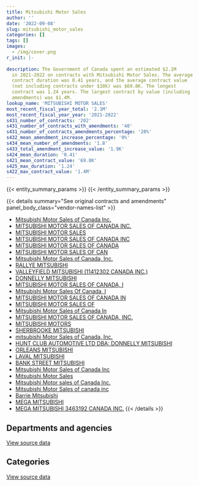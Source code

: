 ```yaml
---
title: Mitsubishi Motor Sales
author: ''
date: '2022-09-08'
slug: mitsubishi_motor_sales
categories: []
tags: []
images:
  - /img/cover.png
r_init: |-
  
description: The Government of Canada spent an estimated $2.1M
  in 2021-2022 on contracts with Mitsubishi Motor Sales. The average
  contract duration was 0.41 years, and the average contract value
  (not including contracts under $10k) was $69.8K. The longest
  contract was 1.24 years. The largest contract by value (including
  amendments) was $1.4M.
lookup_name: 'MITSUBISHI MOTOR SALES'
most_recent_fiscal_year_total: '2.1M'
most_recent_fiscal_year_year: '2021-2022'
s431_number_of_contracts: '202'
s431_number_of_contracts_with_amendments: '40'
s431_number_of_contracts_amendments_percentage: '20%'
s432_mean_amendment_increase_percentage: '0%'
s434_mean_number_of_amendments: '1.8'
s433_total_amendment_increase_value: '1.9K'
s424_mean_duration: '0.41'
s421_mean_contract_value: '69.8K'
s425_max_duration: '1.24'
s422_max_contract_value: '1.4M'
---
```


<script src="/rmarkdown-libs/htmlwidgets/htmlwidgets.js"></script>
<link href="/rmarkdown-libs/datatables-css/datatables-crosstalk.css" rel="stylesheet" />
<script src="/rmarkdown-libs/datatables-binding/datatables.js"></script>
<script src="/rmarkdown-libs/jquery/jquery-3.6.0.min.js"></script>
<link href="/rmarkdown-libs/dt-core-bootstrap/css/dataTables.bootstrap.min.css" rel="stylesheet" />
<link href="/rmarkdown-libs/dt-core-bootstrap/css/dataTables.bootstrap.extra.css" rel="stylesheet" />
<script src="/rmarkdown-libs/dt-core-bootstrap/js/jquery.dataTables.min.js"></script>
<script src="/rmarkdown-libs/dt-core-bootstrap/js/dataTables.bootstrap.min.js"></script>
<link href="/rmarkdown-libs/crosstalk/css/crosstalk.min.css" rel="stylesheet" />
<script src="/rmarkdown-libs/crosstalk/js/crosstalk.min.js"></script>
<script src="/rmarkdown-libs/htmlwidgets/htmlwidgets.js"></script>
<link href="/rmarkdown-libs/datatables-css/datatables-crosstalk.css" rel="stylesheet" />
<script src="/rmarkdown-libs/datatables-binding/datatables.js"></script>
<script src="/rmarkdown-libs/jquery/jquery-3.6.0.min.js"></script>
<link href="/rmarkdown-libs/dt-core-bootstrap/css/dataTables.bootstrap.min.css" rel="stylesheet" />
<link href="/rmarkdown-libs/dt-core-bootstrap/css/dataTables.bootstrap.extra.css" rel="stylesheet" />
<script src="/rmarkdown-libs/dt-core-bootstrap/js/jquery.dataTables.min.js"></script>
<script src="/rmarkdown-libs/dt-core-bootstrap/js/dataTables.bootstrap.min.js"></script>
<link href="/rmarkdown-libs/crosstalk/css/crosstalk.min.css" rel="stylesheet" />
<script src="/rmarkdown-libs/crosstalk/js/crosstalk.min.js"></script>

{{< entity_summary_params >}}
{{< /entity_summary_params >}}

{{< details summary="See original contracts and amendments" panel_body_class="vendor-names-list" >}}
- [Mitsubishi Motor Sales of Canada Inc.](https://search.open.canada.ca/en/ct/?sort=contract_value_f%20desc&page=1&search_text=%22Mitsubishi%20Motor%20Sales%20of%20Canada%20Inc.%22)
- [MITSUBISHI MOTOR SALES OF CANADA INC.](https://search.open.canada.ca/en/ct/?sort=contract_value_f%20desc&page=1&search_text=%22MITSUBISHI%20MOTOR%20SALES%20OF%20CANADA%20INC.%22)
- [MITSUBISHI MOTOR SALES](https://search.open.canada.ca/en/ct/?sort=contract_value_f%20desc&page=1&search_text=%22MITSUBISHI%20MOTOR%20SALES%22)
- [MITSUBISHI MOTOR SALES OF CANADA INC](https://search.open.canada.ca/en/ct/?sort=contract_value_f%20desc&page=1&search_text=%22MITSUBISHI%20MOTOR%20SALES%20OF%20CANADA%20INC%22)
- [MITSUBISHI MOTOR SALES OF CANADA](https://search.open.canada.ca/en/ct/?sort=contract_value_f%20desc&page=1&search_text=%22MITSUBISHI%20MOTOR%20SALES%20OF%20CANADA%22)
- [MITSUBISHI MOTOR SALES OF CAN](https://search.open.canada.ca/en/ct/?sort=contract_value_f%20desc&page=1&search_text=%22MITSUBISHI%20MOTOR%20SALES%20OF%20CAN%22)
- [Mitsubishi Motor Sales of Canada, Inc.](https://search.open.canada.ca/en/ct/?sort=contract_value_f%20desc&page=1&search_text=%22Mitsubishi%20Motor%20Sales%20of%20Canada%2c%20Inc.%22)
- [RALLYE MITSUBISHI](https://search.open.canada.ca/en/ct/?sort=contract_value_f%20desc&page=1&search_text=%22RALLYE%20MITSUBISHI%22)
- [VALLEYFIELD MITSUBISHI (11412302 CANADA INC.)](https://search.open.canada.ca/en/ct/?sort=contract_value_f%20desc&page=1&search_text=%22VALLEYFIELD%20MITSUBISHI%20%2811412302%20CANADA%20INC.%29%22)
- [DONNELLY MITSUBISHI](https://search.open.canada.ca/en/ct/?sort=contract_value_f%20desc&page=1&search_text=%22DONNELLY%20MITSUBISHI%22)
- [MITSUBISHI MOTOR SALES OF CANADA, I](https://search.open.canada.ca/en/ct/?sort=contract_value_f%20desc&page=1&search_text=%22MITSUBISHI%20MOTOR%20SALES%20OF%20CANADA%2c%20I%22)
- [Mitsubishi Motor Sales Of Canada, I](https://search.open.canada.ca/en/ct/?sort=contract_value_f%20desc&page=1&search_text=%22Mitsubishi%20Motor%20Sales%20Of%20Canada%2c%20I%22)
- [MITSUBISHI MOTOR SALES OF CANADA IN](https://search.open.canada.ca/en/ct/?sort=contract_value_f%20desc&page=1&search_text=%22MITSUBISHI%20MOTOR%20SALES%20OF%20CANADA%20IN%22)
- [MITSUBISHI MOTOR SALES OF](https://search.open.canada.ca/en/ct/?sort=contract_value_f%20desc&page=1&search_text=%22MITSUBISHI%20MOTOR%20SALES%20OF%22)
- [Mitsubishi Motor Sales of Canada In](https://search.open.canada.ca/en/ct/?sort=contract_value_f%20desc&page=1&search_text=%22Mitsubishi%20Motor%20Sales%20of%20Canada%20In%22)
- [MITSUBISHI MOTOR SALES OF CANADA, INC.](https://search.open.canada.ca/en/ct/?sort=contract_value_f%20desc&page=1&search_text=%22MITSUBISHI%20MOTOR%20SALES%20OF%20CANADA%2c%20INC.%22)
- [MITSUBISHI MOTORS](https://search.open.canada.ca/en/ct/?sort=contract_value_f%20desc&page=1&search_text=%22MITSUBISHI%20MOTORS%22)
- [SHERBROOKE MITSUBISHI](https://search.open.canada.ca/en/ct/?sort=contract_value_f%20desc&page=1&search_text=%22SHERBROOKE%20MITSUBISHI%22)
- [mitsubishi Motor Sales of Canada, Inc.](https://search.open.canada.ca/en/ct/?sort=contract_value_f%20desc&page=1&search_text=%22mitsubishi%20Motor%20Sales%20of%20Canada%2c%20Inc.%22)
- [HUNT CLUB AUTOMOTIVE LTD DBA: DONNELLY MITSUBISHI](https://search.open.canada.ca/en/ct/?sort=contract_value_f%20desc&page=1&search_text=%22HUNT%20CLUB%20AUTOMOTIVE%20LTD%20DBA%3a%20DONNELLY%20MITSUBISHI%22)
- [ORLEANS MITSUBISHI](https://search.open.canada.ca/en/ct/?sort=contract_value_f%20desc&page=1&search_text=%22ORLEANS%20MITSUBISHI%22)
- [LAVAL MITSUBISHI](https://search.open.canada.ca/en/ct/?sort=contract_value_f%20desc&page=1&search_text=%22LAVAL%20MITSUBISHI%22)
- [BANK STREET MITSUBISHI](https://search.open.canada.ca/en/ct/?sort=contract_value_f%20desc&page=1&search_text=%22BANK%20STREET%20MITSUBISHI%22)
- [Mitsubishi Motor Sales of Canada Inc](https://search.open.canada.ca/en/ct/?sort=contract_value_f%20desc&page=1&search_text=%22Mitsubishi%20Motor%20Sales%20of%20Canada%20Inc%22)
- [Mitsubishi Motor Sales](https://search.open.canada.ca/en/ct/?sort=contract_value_f%20desc&page=1&search_text=%22Mitsubishi%20Motor%20Sales%22)
- [Mitsubishi Motor sales of Canada Inc.](https://search.open.canada.ca/en/ct/?sort=contract_value_f%20desc&page=1&search_text=%22Mitsubishi%20Motor%20sales%20of%20Canada%20Inc.%22)
- [Mitsubishi Motor Sales of canada inc](https://search.open.canada.ca/en/ct/?sort=contract_value_f%20desc&page=1&search_text=%22Mitsubishi%20Motor%20Sales%20of%20canada%20inc%22)
- [Barrie Mitsubishi](https://search.open.canada.ca/en/ct/?sort=contract_value_f%20desc&page=1&search_text=%22Barrie%20Mitsubishi%22)
- [MEGA MITSUBISHI](https://search.open.canada.ca/en/ct/?sort=contract_value_f%20desc&page=1&search_text=%22MEGA%20MITSUBISHI%22)
- [MEGA MITSUBISHI 3463192 CANADA INC.](https://search.open.canada.ca/en/ct/?sort=contract_value_f%20desc&page=1&search_text=%22MEGA%20MITSUBISHI%203463192%20CANADA%20INC.%22)
{{< /details >}}

## Departments and agencies

<div id="htmlwidget-1" style="width:100%;height:auto;" class="datatables html-widget"></div>
<script type="application/json" data-for="htmlwidget-1">{"x":{"style":"bootstrap","filter":"none","vertical":false,"data":[["<a href=\"/departments/aafc-aac/\">Agriculture and Agri-Food Canada<\/a>","<a href=\"/departments/cbsa-asfc/\">Canada Border Services Agency<\/a>","<a href=\"/departments/cfia-acia/\">Canadian Food Inspection Agency<\/a>","<a href=\"/departments/cic/\">Immigration, Refugees and Citizenship Canada<\/a>","<a href=\"/departments/cra-arc/\">Canada Revenue Agency<\/a>","<a href=\"/departments/csc-scc/\">Correctional Service of Canada<\/a>","<a href=\"/departments/dfo-mpo/\">Fisheries and Oceans Canada<\/a>","<a href=\"/departments/dnd-mdn/\">National Defence<\/a>","<a href=\"/departments/ec/\">Environment and Climate Change Canada<\/a>","<a href=\"/departments/hc-sc/\">Health Canada<\/a>","<a href=\"/departments/ic/\">Innovation, Science and Economic Development Canada<\/a>","<a href=\"/departments/isc-sac/\">Indigenous Services Canada<\/a>","<a href=\"/departments/jus/\">Department of Justice Canada<\/a>","<a href=\"/departments/osgg-bsgg/\">Office of the Secretary to the Governor General<\/a>","<a href=\"/departments/phac-aspc/\">Public Health Agency of Canada<\/a>","<a href=\"/departments/pwgsc-tpsgc/\">Public Services and Procurement Canada<\/a>","<a href=\"/departments/rcmp-grc/\">Royal Canadian Mounted Police<\/a>","<a href=\"/departments/tc/\">Transport Canada<\/a>","<a href=\"/departments/tsb-bst/\">Transportation Safety Board of Canada<\/a>","<a href=\"/departments/vac-acc/\">Veterans Affairs Canada<\/a>"],[57739.68,29651.77,null,null,null,457446.26,31190.27,1632502.17,null,null,44933.89,null,44933.89,44930.16,null,null,233071.79,419591.25,null,45736.08],[170134.9,227834.22,87371.64,null,56112.91,40070.1,117188.89,126756.66,null,null,130084.92,392382.9,null,null,40075.35,212940.78,657585.34,44933.89,43867.56,null],[288055.8,null,23864.21,null,27049.25,72882.74,325147.06,null,null,null,null,null,null,86200.92,341753.76,203372.46,151979.09,1479656.21,null,null],[102513.5,150497.22,null,86040.73,null,45384.08,386463.82,240490.05,33614.42,40070.1,null,null,null,null,103556.22,137897.29,45932.12,773661.4,null,null]],"container":"<table class=\"table table-striped table-hover row-border order-column display\">\n  <thead>\n    <tr>\n      <th>Department<\/th>\n      <th>2018-2019<\/th>\n      <th>2019-2020<\/th>\n      <th>2020-2021<\/th>\n      <th>2021-2022<\/th>\n    <\/tr>\n  <\/thead>\n<\/table>","options":{"order":[[4,"desc"]],"pageLength":10,"autoWidth":true,"columnDefs":[{"targets":1,"render":"function(data, type, row, meta) {\n    return type !== 'display' ? data : DTWidget.formatCurrency(data, \"$\", 2, 3, \",\", \".\", true, null);\n  }"},{"targets":2,"render":"function(data, type, row, meta) {\n    return type !== 'display' ? data : DTWidget.formatCurrency(data, \"$\", 2, 3, \",\", \".\", true, null);\n  }"},{"targets":3,"render":"function(data, type, row, meta) {\n    return type !== 'display' ? data : DTWidget.formatCurrency(data, \"$\", 2, 3, \",\", \".\", true, null);\n  }"},{"targets":4,"render":"function(data, type, row, meta) {\n    return type !== 'display' ? data : DTWidget.formatCurrency(data, \"$\", 2, 3, \",\", \".\", true, null);\n  }"},{"width":"16%","targets":[1,2,3,4]},{"className":"dt-right","targets":[1,2,3,4]}],"orderClasses":false}},"evals":["options.columnDefs.0.render","options.columnDefs.1.render","options.columnDefs.2.render","options.columnDefs.3.render"],"jsHooks":[]}</script>
<p class="text-right">
<a href="https://github.com/GoC-Spending/contracts-data/tree/main/data/out/vendors/mitsubishi_motor_sales/summary_by_fiscal_year_by_department.csv" class="source-data-link btn btn-link">View source data</a>
</p>

## Categories

<div id="htmlwidget-2" style="width:100%;height:auto;" class="datatables html-widget"></div>
<script type="application/json" data-for="htmlwidget-2">{"x":{"style":"bootstrap","filter":"none","vertical":false,"data":[["<a href=\"/categories/other/\">(Other)<\/a>","<a href=\"/categories/defence/\">Defence<\/a>","<a href=\"/categories/transportation_and_logistics/\">Transportation and logistics<\/a>","<a href=\"/categories/industrial_products_and_services/\">Industrial products and services<\/a>"],[null,1610279.34,1409225.04,22222.83],[null,126756.66,2220583.39,null],[null,null,2999961.5,null],[105906.29,240490.05,1799724.6,null]],"container":"<table class=\"table table-striped table-hover row-border order-column display\">\n  <thead>\n    <tr>\n      <th>Category<\/th>\n      <th>2018-2019<\/th>\n      <th>2019-2020<\/th>\n      <th>2020-2021<\/th>\n      <th>2021-2022<\/th>\n    <\/tr>\n  <\/thead>\n<\/table>","options":{"order":[[4,"desc"]],"dom":"t","pageLength":30,"autoWidth":true,"columnDefs":[{"targets":1,"render":"function(data, type, row, meta) {\n    return type !== 'display' ? data : DTWidget.formatCurrency(data, \"$\", 2, 3, \",\", \".\", true, null);\n  }"},{"targets":2,"render":"function(data, type, row, meta) {\n    return type !== 'display' ? data : DTWidget.formatCurrency(data, \"$\", 2, 3, \",\", \".\", true, null);\n  }"},{"targets":3,"render":"function(data, type, row, meta) {\n    return type !== 'display' ? data : DTWidget.formatCurrency(data, \"$\", 2, 3, \",\", \".\", true, null);\n  }"},{"targets":4,"render":"function(data, type, row, meta) {\n    return type !== 'display' ? data : DTWidget.formatCurrency(data, \"$\", 2, 3, \",\", \".\", true, null);\n  }"},{"width":"16%","targets":[1,2,3,4]},{"className":"dt-right","targets":[1,2,3,4]}],"orderClasses":false,"lengthMenu":[10,25,30,50,100]}},"evals":["options.columnDefs.0.render","options.columnDefs.1.render","options.columnDefs.2.render","options.columnDefs.3.render"],"jsHooks":[]}</script>
<p class="text-right">
<a href="https://github.com/GoC-Spending/contracts-data/tree/main/data/out/vendors/mitsubishi_motor_sales/summary_by_fiscal_year_by_category.csv" class="source-data-link btn btn-link">View source data</a>
</p>
